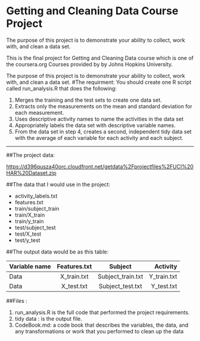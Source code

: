 # Getting and Cleaning Data Course Project
The purpose of this project is to demonstrate your ability to collect, work with, and clean a data set.

This is the final project for Getting and Cleaning Data course which is one of the coursera.org Courses provided by by Johns Hopkins University.

The purpose of this project is to demonstrate your ability to collect, work with, and clean a data set.
#The requirment:
You should create one R script called run_analysis.R that does the following:

1.  Merges the training and the test sets to create one data set.
2.  Extracts only the measurements on the mean and standard deviation for each measurement.
3.  Uses descriptive activity names to name the activities in the data set
4.  Appropriately labels the data set with descriptive variable names.
5.  From the data set in step 4, creates a second, independent tidy data set with the average of each variable for each activity and each subject.

---
##The project data:

https://d396qusza40orc.cloudfront.net/getdata%2Fprojectfiles%2FUCI%20HAR%20Dataset.zip


##The data that I would use in the project:

  * activity_labels.txt
  * features.txt
  * train/subject_train
  * train/X_train
  * train/y_train
  * test/subject_test
  * test/X_test
  * test/y_test

##The output data would be as this table:

| Variable name | Features.txt  | Subject           |Activity       |
| ------------- |:-------------:| :----------------:|--------------:|
| Data          | X_train.txt   | Subject_train.txt | Y_train.txt   |
| Data          | X_test.txt    | Subject_test.txt  | Y_test.txt    |





##Files :

1. run_analysis.R is the full code that performed the project requirements.
2. tidy data : is the output file.
3. CodeBook.md: a code book that describes the variables, the data, and any transformations or work that you performed to clean up the data
